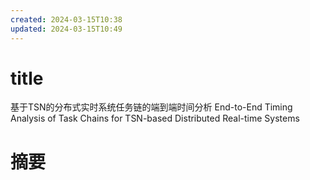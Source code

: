 ```yaml
---
created: 2024-03-15T10:38
updated: 2024-03-15T10:49
---
```

# title
基于TSN的分布式实时系统任务链的端到端时间分析
End-to-End Timing Analysis of Task Chains for TSN-based Distributed Real-time Systems

# 摘要
